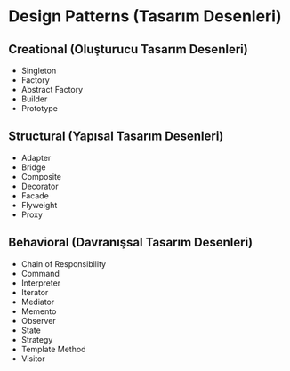 # Design Patterns (Tasarım Desenleri)

## Creational (Oluşturucu Tasarım Desenleri)

- Singleton
- Factory
- Abstract Factory
- Builder
- Prototype

## Structural (Yapısal Tasarım Desenleri)

- Adapter
- Bridge
- Composite
- Decorator
- Facade
- Flyweight
- Proxy

## Behavioral (Davranışsal Tasarım Desenleri)

- Chain of Responsibility
- Command
- Interpreter
- Iterator
- Mediator
- Memento
- Observer
- State
- Strategy
- Template Method
- Visitor